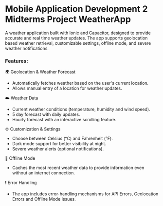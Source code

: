 # Mobile Application Development 2 Midterms Project WeatherApp

A weather application built with Ionic and Capacitor, designed to provide accurate and real time weather updates. The app supports geolocation based weather retrieval, customizable settings, offline mode, and severe weather notifications.

### Features:

🌍 Geolocation & Weather Forecast
- Automatically fetches weather based on the user's current location.
- Allows manual entry of a location for weather updates.

☁️ Weather Data
- Current weather conditions (temperature, humidity and wind speed).
- 5 day forecast with daily updates.
- Hourly forecast with an interactive scrolling feature.

⚙️ Customization & Settings
- Choose between Celsius (°C) and Fahrenheit (°F).
- Dark mode support for better visibility at night.
- Severe weather alerts (optional notifications).

📴 Offline Mode
- Caches the most recent weather data to provide information even without an internet connection.

❗ Error Handling
- The app includes error-handling mechanisms for API Errors, Geolocation Errors and Offline Mode Issues.
